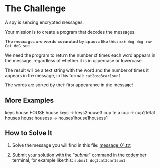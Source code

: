 # The Challenge

A spy is sending encrypted messages.

Your mission is to create a program that decodes the messages.

The messages are words separated by spaces like this:
`cat dog dog car Cat doG sun`

We need the program to return the number of times each word appears in the message, regardless of whether it is in uppercase or lowercase.

The result will be a text string with the word and the number of times it appears in the message, in this format:
`cat2dog3car1sun1`

The words are sorted by their first appearance in the message!

## More Examples

keys house HOUSE house keys -> keys2house3
cup te a cup -> cup2te1a1
houses house housess -> houses1house1housess1

## How to Solve It

1. Solve the message you will find in this file: [message_01.txt](./message_01.txt)

2. Submit your solution with the "_submit_" command in the [codember](https://codember.dev/) terminal, for example like this:
`submit dog3cat3car1sun1`